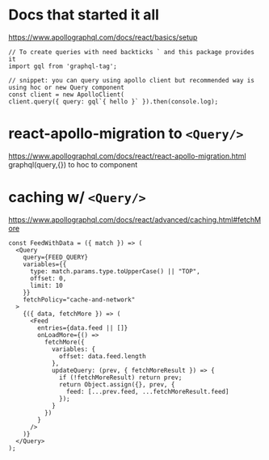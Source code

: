 
# Docs that started it all
https://www.apollographql.com/docs/react/basics/setup

```
// To create queries with need backticks ` and this package provides it
import gql from 'graphql-tag';

// snippet: you can query using apollo client but recommended way is using hoc or new Query component
const client = new ApolloClient(
client.query({ query: gql`{ hello }` }).then(console.log);
```

 
# react-apollo-migration to ```<Query/>```
https://www.apollographql.com/docs/react/react-apollo-migration.html
graphql(query,{}) to <Query/> hoc to component

# caching w/ ```<Query/>```
https://www.apollographql.com/docs/react/advanced/caching.html#fetchMore
```
const FeedWithData = ({ match }) => (
  <Query
    query={FEED_QUERY}
    variables={{
      type: match.params.type.toUpperCase() || "TOP",
      offset: 0,
      limit: 10
    }}
    fetchPolicy="cache-and-network"
  >
    {({ data, fetchMore }) => (
      <Feed
        entries={data.feed || []}
        onLoadMore={() =>
          fetchMore({
            variables: {
              offset: data.feed.length
            },
            updateQuery: (prev, { fetchMoreResult }) => {
              if (!fetchMoreResult) return prev;
              return Object.assign({}, prev, {
                feed: [...prev.feed, ...fetchMoreResult.feed]
              });
            }
          })
        }
      />
    )}
  </Query>
);
```
